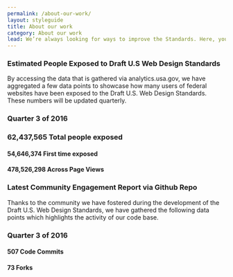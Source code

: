 ```yaml
---
permalink: /about-our-work/
layout: styleguide
title: About our work
category: About our work
lead: We’re always looking for ways to improve the Standards. Here, you'll find the latest information about recent releases, our product roadmap, and our governance model.
---
```

<div class="usa-grid-full">
  <div class="usa-width-one-half">
    <h3>Estimated People Exposed to Draft U.S Web Design Standards</h3>
    <p>By accessing the data that is gathered via analytics.usa.gov, we have aggregated a few data points to showcase how many users of federal websites have been exposed to the Draft U.S. Web Design Standards. These numbers will be updated quarterly.</p>
    <h3>Quarter 3 of 2016 </h3>
    <h3>62,437,565 Total people exposed</h3>
    <h4>54,646,374 First time exposed</h4>
    <h4>478,526,298 Across Page Views</h4>
  </div>
  <div class="usa-width-one-half">
    <h3>Latest Community Engagement Report via Github Repo</h3>
    <p>Thanks to the community we have fostered during the development of the Draft U.S. Web Design Standards, we have gathered the following data points which highlights the activity of our code base. </p>
    <h3>Quarter 3 of 2016</h3>
    <h4>507 Code Commits</h4>
    <h4>73 Forks</h4>
  </div>
</div>
